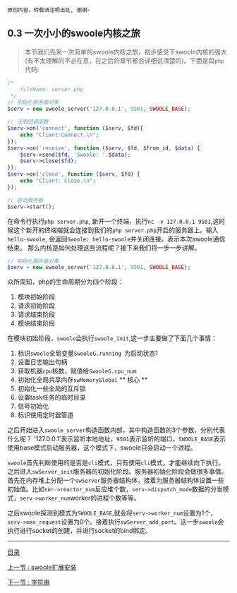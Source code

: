 ```
原创内容，转载请注明出处, 谢谢~
```

## 0.3 一次小小的swoole内核之旅

> 本节我们先来一次简单的swoole内核之旅，初步感受下swoole内核的强大(有不太理解的不必在意，在之后的章节都会详细说清楚的)。下面是段`php`代码:

~~~php
/*
	fileName: server.php
 */
// 初始化服务器对象
$serv = new swoole_server('127.0.0.1', 9501, SWOOLE_BASE);

// 注册回调函数
$serv->on('connect', function ($serv, $fd){
    echo "Client:Connect.\n";
});
$serv->on('receive', function ($serv, $fd, $from_id, $data) {
    $serv->send($fd, 'Swoole: '.$data);
    $serv->close($fd);
});
$serv->on('close', function ($serv, $fd) {
    echo "Client: Close.\n";
});

// 启动服务器
$serv->start();
~~~

在命令行执行`php server.php`, 新开一个终端，执行`nc -v 127.0.0.1 9501`,这时候这个新开的终端端就会连接到我们的`php server.php`开启的服务器上。输入`hello-swoole`, 会返回`Swoole: hello-swoole`并关闭连接。表示本次swoole通信结束。
那么内核是如何处理这些流程呢？接下来我们将一步一步讲解。

~~~php
// 初始化服务器对象
$serv = new swoole_server('127.0.0.1', 9501, SWOOLE_BASE);
~~~

众所周知，php的生命周期分为四个阶段：

1. 模块初始阶段
2. 请求初始阶段
3. 请求结束阶段
4. 模块结束阶段

在模块初始阶段，`swoole`会执行`swoole_init`,这一步主要做了下面几个事情：

1. 标识`swoole`全局变量`SwooleG.running `为启动状态1
2. 设置日志输出句柄
3. 获取机器`cpu`核数，赋值给`SwooleG.cpu_num`
4. 初始化全局共享内存`swMemoryGlobal` ** 核心 **
5. 初始化一些全局的互斥锁
6. 设置task任务的临时目录
7. 信号初始化
8. 标识使用定时器管道

之后开始进入`swoole_server`构造函数内部，其中构造函数的3个参数，分别代表什么呢？
'127.0.0.1'表示监听本地地址，`9501`表示监听的端口，`SWOOLE_BASE`表示使用base模式启动服务器，这个模式下，swoole只会启动一个进程。

`swoole`首先判断使用的是否是`cli`模式，只有使用`cli`模式，才能继续向下执行。之后进入`swServer_init`服务器的初始化阶段。服务器初始化阶段会做很多事情。首先在内存堆上分配一个`swServer`服务器结构体，接着为服务器结构体设置一些初始值。比如`ser->reactor_num`反应堆个数，`serv->dispatch_mode`数据的分发模式，`serv->worker_num`worker的进程个数等等。

之后swoole探测到模式为`SWOOLE_BASE`,就会将`serv->worker_num`设置为1个，`serv->max_request`设置为0个。接着执行`swServer_add_port`。这一步`swoole`会执行进行socket的创建，并进行socket的bind绑定。




















---

[目录](../README.md)

[上一节 : swoole扩展安装](./02.install.md)

[下一节 : 字符串](../01/01.string.md)